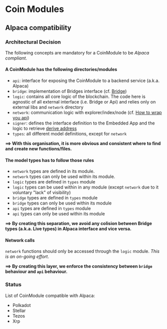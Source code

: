 Coin Modules
============

Alpaca compatibility
--------------------

### Architectural Decision
The following concepts are mandatory for a CoinModule to be *Alpaca compliant*.
#### A CoinModule has the following directories/modules
* `api`: interface for exposing the CoinModule to a backend service (a.k.a. Alpaca)
* `bridge`: implementation of Bridges interface (cf. [Bridge](light-sync))
* `logic`: contains all core logic of the blockchain. The code here is agnostic of all external interface (i.e. Bridge or Api) and relies only on external libs and `network` directory
* `network`: communication logic with explorer/index/node (cf. [How to wrap you api](light-sync#wrap-your-api))
* `signer`: defines the interface definition to the Embedded App and the logic to retrieve [derive address](addrss-derivation)
* `types`: all different model definitions, except for `network`

**==> With this organisation, it is more obvious and consistent where to find and create new functions/files.**

#### The model types has to follow those rules
* `network` types are defined in its module.
* `network` types can only be used within its module.
* `logic` types are defined in `types` module
* `logic` types can be used within in any module (except `network` due to it voluntary "lack" of visibility)
* `bridge` types are defined in `types` module
* `bridge` types can only be used within its module
* `api` types are defined in `types` module
* `api` types can only be used within its module

**==> By creating this separation, we avoid any colision between Bridge types (a.k.a. Live types) in Alpaca interface and vice versa.**

#### Network calls
`network` functions should only be accessed through the `logic` module. *This is an on-going effort*.

**==> By creating this layer, we enforce the consistency between `bridge` behaviour and `api` behaviour.**

### Status
List of CoinModule compatible with Alpaca:
* Polkadot
* Stellar
* Tezos
* Xrp
